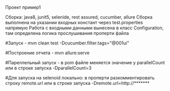 Проект пример1

Сборка: java8, junit5, selenide, rest assured, cucumber, allure
Сборка выполнена на указании входных констант через test.properties напрямую
Работа с входными данными вынесена в класс Configuration, там определена логика прослушивания проперти файла

#Запуск -
mvn clean test -Dcucumber.filter.tags="@001ui"

#Построение отчета -
mvn allure:serve

#Пареллельный запуск -
в pom файле меняется значение у parallelCount
или в строке запуска -DparallelCount=3

#Для запуска на selenoid
локально: в проперти разкомментировать строку remote.url
или в строке запуска -Dremote.url=http://*******